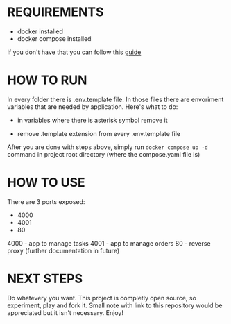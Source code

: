 # REQUIREMENTS

- docker installed
- docker compose installed

If you don't have that you can follow this [guide](https://docs.docker.com/get-started/get-docker/)

# HOW TO RUN

In every folder there is .env.template file. In those files there are envoriment variables that are needed by application. Here's what to do:

- in variables where there is asterisk symbol remove it

- remove .template extension from every .env.template file

After you are done with steps above, simply run `docker compose up -d` command in project root directory (where the compose.yaml file is)

# HOW TO USE

There are 3 ports exposed:

- 4000
- 4001
- 80

4000 - app to manage tasks
4001 - app to manage orders
80 - reverse proxy (further documentation in future)

# NEXT STEPS

Do whatevery you want. This project is completly open source, so experiment, play and fork it.
Small note with link to this repository would be appreciated but it isn't necessary.
Enjoy!
